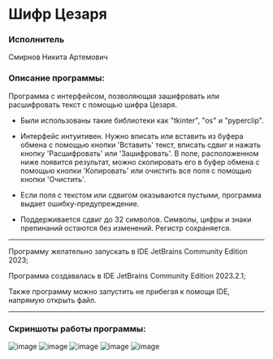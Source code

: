 # Шифр Цезаря
### Исполнитель 
Смирнов Никита Артемович

### Описание программы: 
Программа с интерфейсом, позволяющая зашифровать или расшифровать текст с помощью шифра Цезаря. 

- Были использованы такие библиотеки как "tkinter", "os" и "pyperclip".

- Интерфейс интуитивен. Нужно вписать или вставить из буфера обмена с помощью кнопки 'Вставить' текст, вписать сдвиг и нажать кнопку 'Расшифровать' или 'Зашифровать'. 
В поле, расположенном ниже появится результат, можно скопировать его в буфер обмена с помощью кнопки 'Копировать' или очистить все поля с помощью кнопки 'Очистить'. 

- Если поля с текстом или сдвигом оказываются пустыми, программа выдает ошибку-предупреждение. 

- Поддерживается сдвиг до 32 символов. Символы, цифры и знаки препинаний остаются без изменений. Регистр сохраняется.
____

Программу желательно запускать в IDE JetBrains Community Edition 2023; 

Программa создавалась в IDE JetBrains Community Edition 2023.2.1; 

Также программу можно запустить не прибегая к помощи IDE, напрямую открыть файл.
____
### Скриншоты работы программы:

![image](https://github.com/timinius/lab5/assets/69468245/ecba7b4d-f4d3-4cec-ab16-eec5843ccd4d)
![image](https://github.com/timinius/lab5/assets/69468245/478b7791-2181-44e5-af10-a6047d9f723f)
![image](https://github.com/timinius/lab5/assets/69468245/fdb94f8f-4de0-4029-b65d-2323cafd7b38)
![image](https://github.com/timinius/lab5/assets/69468245/b4bbb5f0-61fd-4ea7-9687-1ba01291aede)
![image](https://github.com/timinius/lab5/assets/69468245/b3848b62-367c-4fae-b24c-5a41076cd81d)

